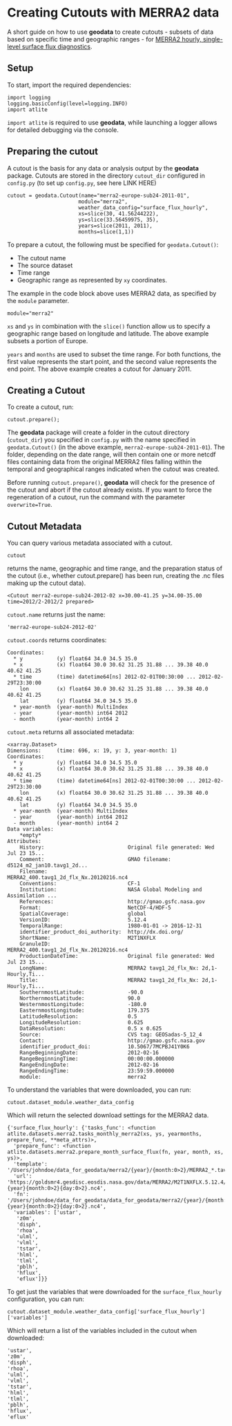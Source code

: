 # Creating Cutouts with MERRA2 data

A short guide on how to use **geodata** to create cutouts - subsets of data based on specific time and geographic ranges - for [MERRA2 hourly, single-level surface flux diagnostics](https://disc.gsfc.nasa.gov/datasets/M2T1NXFLX_5.12.4/summary).

## Setup

To start, import the required dependencies:

```
import logging
logging.basicConfig(level=logging.INFO)
import atlite
```

`import atlite` is required to use **geodata**, while launching a logger allows for detailed debugging via the console.

## Preparing the cutout

A cutout is the basis for any data or analysis output by the **geodata** package.  Cutouts are stored in the directory `cutout_dir` configured in `config.py` (to set up `config.py`, see here LINK HERE)

```
cutout = geodata.Cutout(name="merra2-europe-sub24-2011-01",
                       module="merra2",
                       weather_data_config="surface_flux_hourly",
                       xs=slice(30, 41.56244222),
                       ys=slice(33.56459975, 35),
                       years=slice(2011, 2011),
                       months=slice(1,1))
```

To prepare a cutout, the following must be specified for `geodata.Cutout()`:

* The cutout name
* The source dataset
* Time range
* Geographic range as represented by `xy` coordinates.

The example in the code block above uses MERRA2 data, as specified by the `module` parameter.

```
module="merra2"
```

`xs` and `ys` in combination with the `slice()` function allow us to specify a geographic range based on longitude and latitude.  The above example subsets a portion of Europe.

`years` and `months` are used to subset the time range.  For both functions, the first value represents the start point, and the second value represents the end point.  The above example creates a cutout for January 2011.


## Creating a Cutout

To create a cutout, run:
```
cutout.prepare();
```
The **geodata** package will create a folder in the cutout directory (`cutout_dir`) you specified in `config.py` with the name specified in `geodata.Cutout()` (in the above example, `merra2-europe-sub24-2011-01`).  The folder, depending on the date range, will then contain one or more netcdf files containing data from the original MERRA2 files falling within the temporal and geographical ranges indicated when the cutout was created.

Before running `cutout.prepare()`, **geodata** will check for the presence of the cutout and abort if the cutout already exists.  If you want to force the regeneration of a cutout, run the command with the parameter `overwrite=True`.


## Cutout Metadata

You can query various metadata associated with a cutout.

```
cutout
```
returns the name, geographic and time range, and the preparation status of the cutout (i.e., whether cutout.prepare() has been run, creating the .nc files making up the cutout data).

```
<Cutout merra2-europe-sub24-2012-02 x=30.00-41.25 y=34.00-35.00 time=2012/2-2012/2 prepared>
```

`cutout.name` returns just the name:

```
'merra2-europe-sub24-2012-02'
```

`cutout.coords` returns coordinates:
```
Coordinates:
  * y           (y) float64 34.0 34.5 35.0
  * x           (x) float64 30.0 30.62 31.25 31.88 ... 39.38 40.0 40.62 41.25
  * time        (time) datetime64[ns] 2012-02-01T00:30:00 ... 2012-02-29T23:30:00
    lon         (x) float64 30.0 30.62 31.25 31.88 ... 39.38 40.0 40.62 41.25
    lat         (y) float64 34.0 34.5 35.0
  * year-month  (year-month) MultiIndex
  - year        (year-month) int64 2012
  - month       (year-month) int64 2
```

`cutout.meta` returns all associated metadata:

```
<xarray.Dataset>
Dimensions:     (time: 696, x: 19, y: 3, year-month: 1)
Coordinates:
  * y           (y) float64 34.0 34.5 35.0
  * x           (x) float64 30.0 30.62 31.25 31.88 ... 39.38 40.0 40.62 41.25
  * time        (time) datetime64[ns] 2012-02-01T00:30:00 ... 2012-02-29T23:30:00
    lon         (x) float64 30.0 30.62 31.25 31.88 ... 39.38 40.0 40.62 41.25
    lat         (y) float64 34.0 34.5 35.0
  * year-month  (year-month) MultiIndex
  - year        (year-month) int64 2012
  - month       (year-month) int64 2
Data variables:
    *empty*
Attributes:
    History:                           Original file generated: Wed Jul 23 15...
    Comment:                           GMAO filename: d5124_m2_jan10.tavg1_2d...
    Filename:                          MERRA2_400.tavg1_2d_flx_Nx.20120216.nc4
    Conventions:                       CF-1
    Institution:                       NASA Global Modeling and Assimilation ...
    References:                        http://gmao.gsfc.nasa.gov
    Format:                            NetCDF-4/HDF-5
    SpatialCoverage:                   global
    VersionID:                         5.12.4
    TemporalRange:                     1980-01-01 -> 2016-12-31
    identifier_product_doi_authority:  http://dx.doi.org/
    ShortName:                         M2T1NXFLX
    GranuleID:                         MERRA2_400.tavg1_2d_flx_Nx.20120216.nc4
    ProductionDateTime:                Original file generated: Wed Jul 23 15...
    LongName:                          MERRA2 tavg1_2d_flx_Nx: 2d,1-Hourly,Ti...
    Title:                             MERRA2 tavg1_2d_flx_Nx: 2d,1-Hourly,Ti...
    SouthernmostLatitude:              -90.0
    NorthernmostLatitude:              90.0
    WesternmostLongitude:              -180.0
    EasternmostLongitude:              179.375
    LatitudeResolution:                0.5
    LongitudeResolution:               0.625
    DataResolution:                    0.5 x 0.625
    Source:                            CVS tag: GEOSadas-5_12_4
    Contact:                           http://gmao.gsfc.nasa.gov
    identifier_product_doi:            10.5067/7MCPBJ41Y0K6
    RangeBeginningDate:                2012-02-16
    RangeBeginningTime:                00:00:00.000000
    RangeEndingDate:                   2012-02-16
    RangeEndingTime:                   23:59:59.000000
    module:                            merra2
```


To understand the variables that were downloaded, you can run:
```
cutout.dataset_module.weather_data_config
```

Which will return the selected download settings for the MERRA2 data.

```
{'surface_flux_hourly': {'tasks_func': <function atlite.datasets.merra2.tasks_monthly_merra2(xs, ys, yearmonths, prepare_func, **meta_attrs)>,
  'prepare_func': <function atlite.datasets.merra2.prepare_month_surface_flux(fn, year, month, xs, ys)>,
  'template': '/Users/johndoe/data_for_geodata/merra2/{year}/{month:0>2}/MERRA2_*.tavg1_2d_flx_Nx.*.nc4',
  'url': 'https://goldsmr4.gesdisc.eosdis.nasa.gov/data/MERRA2/M2T1NXFLX.5.12.4/{year}/{month:0>2}/MERRA2_{spinup}.tavg1_2d_flx_Nx.{year}{month:0>2}{day:0>2}.nc4',
  'fn': '/Users/johndoe/data_for_geodata/data_for_geodata/merra2/{year}/{month:0>2}/MERRA2_{spinup}.tavg1_2d_flx_Nx.{year}{month:0>2}{day:0>2}.nc4',
  'variables': ['ustar',
   'z0m',
   'disph',
   'rhoa',
   'ulml',
   'vlml',
   'tstar',
   'hlml',
   'tlml',
   'pblh',
   'hflux',
   'eflux']}}
```

To get just the variables that were downloaded for the `surface_flux_hourly` configuration, you can run:

```
cutout.dataset_module.weather_data_config['surface_flux_hourly']['variables']
```

Which will return a list of the variables included in the cutout when downloaded:

```
'ustar',
'z0m',
'disph',
'rhoa',
'ulml',
'vlml',
'tstar',
'hlml',
'tlml',
'pblh',
'hflux',
'eflux'
```